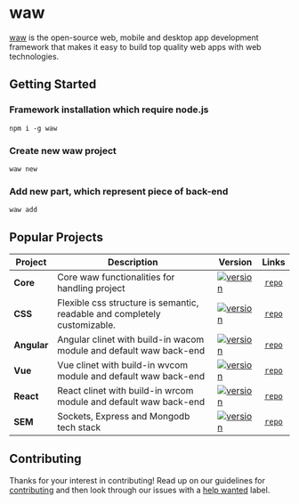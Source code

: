 # waw
[waw](https://webart.work) is the open-source web, mobile and desktop app development framework that makes it easy to
build top quality web apps with web technologies.

## Getting Started
### Framework installation which require node.js
`npm i -g waw`
### Create new waw project
`waw new`
### Add new part, which represent piece of back-end
`waw add`

## Popular Projects
| Project | Description | Version | Links |
| ------- | ------- | ------- |:-----:|
| **Core** | Core waw functionalities for handling project | [![version](https://img.shields.io/npm/v/@waw/core/latest.svg)](https://www.npmjs.com/package/@waw/core) | [`repo`](https://github.com/WebArtWork/core)
| **CSS** | Flexible css structure is semantic, readable and completely customizable. | [![version](https://img.shields.io/npm/v/@waw/angular/latest.svg)](https://www.npmjs.com/package/@waw/angular) | [`repo`](https://github.com/WebArtWork/wawcss)
| **Angular** | Angular clinet with build-in wacom module and default waw back-end | [![version](https://img.shields.io/npm/v/@waw/angular/latest.svg)](https://www.npmjs.com/package/@waw/angular) | [`repo`](https://github.com/WebArtWork/wawNgx)
| **Vue**  | Vue clinet with build-in wvcom module and default waw back-end | [![version](https://img.shields.io/npm/v/@waw/vue/latest.svg)](https://www.npmjs.com/package/@waw/vue) | [`repo`](https://github.com/WebArtWork/wawVue)
| **React**  | React clinet with build-in wrcom module and default waw back-end | [![version](https://img.shields.io/npm/v/@waw/react/latest.svg)](https://www.npmjs.com/package/@waw/react) | [`repo`](https://github.com/WebArtWork/wawReact)
| **SEM** | Sockets, Express and Mongodb tech stack | [![version](https://img.shields.io/npm/v/@waw/core/latest.svg)](https://www.npmjs.com/package/@waw/core) | [`repo`](https://github.com/WebArtWork/sem)


## Contributing
Thanks for your interest in contributing! Read up on our guidelines for
[contributing](https://github.com/WebArtWork/waw/CONTRIBUTING.md)
and then look through our issues with a [help wanted](https://github.com/WebArtWork/waw/issues?q=is%3Aopen+is%3Aissue+label%3A%22help+wanted%22)
label.